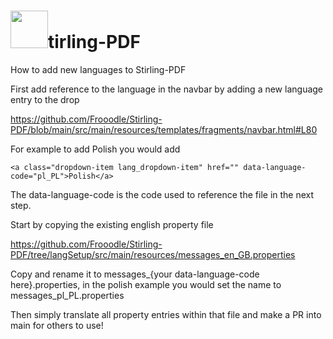 <h1><img src="https://github.com/Frooodle/Stirling-PDF/blob/main/docs/stirling.png?raw=true"  width="60" height="60">tirling-PDF</h1>

How to add new languages to Stirling-PDF

First add reference to the language in the navbar by adding a new language entry to the drop

https://github.com/Frooodle/Stirling-PDF/blob/main/src/main/resources/templates/fragments/navbar.html#L80

For example to add Polish you would add 
```
<a class="dropdown-item lang_dropdown-item" href="" data-language-code="pl_PL">Polish</a>
```
The data-language-code is the code used to reference the file in the next step.

Start by copying the existing english property file 

https://github.com/Frooodle/Stirling-PDF/tree/langSetup/src/main/resources/messages_en_GB.properties

Copy and rename it to messages_{your data-language-code here}.properties, in the polish example you would set the name to messages_pl_PL.properties


Then simply translate all property entries within that file and make a PR into main for others to use!



